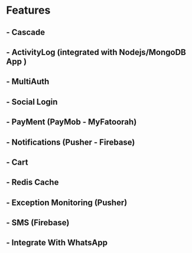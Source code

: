 #  Features
## - Cascade
## - ActivityLog (integrated with Nodejs/MongoDB App )
## - MultiAuth
## - Social Login
## - PayMent (PayMob - MyFatoorah)
## - Notifications (Pusher - Firebase)
## - Cart
## - Redis Cache
## - Exception Monitoring (Pusher)
## - SMS (Firebase)
## - Integrate With WhatsApp